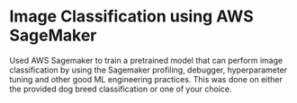 # Image Classification using AWS SageMaker
Used AWS Sagemaker to train a pretrained model that can perform image classification by using the Sagemaker profiling, debugger, hyperparameter tuning and other good ML engineering practices. This was done on either the provided dog breed classification or one of your choice.
